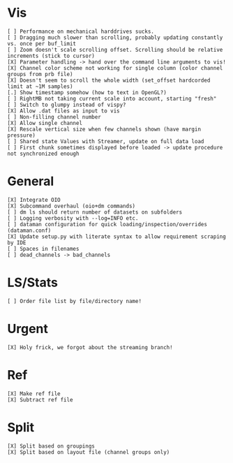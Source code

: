 # Vis 
    [ ] Performance on mechanical harddrives sucks. 
    [ ] Dragging much slower than scrolling, probably updating constantly vs. once per buf_limit
    [ ] Zoom doesn't scale scrolling offset. Scrolling should be relative increments (stick to cursor)
    [X] Parameter handling -> hand over the command line arguments to vis!
    [X] Channel color scheme not working for single column (color channel groups from prb file)
    [X] Doesn't seem to scroll the whole width (set_offset hardcorded limit at ~1M samples)
    [.] Show timestamp somehow (how to text in OpenGL?)
    [ ] RightMB not taking current scale into account, starting "fresh"
    [ ] Switch to glumpy instead of vispy?
    [X] Allow .dat files as input to vis
    [ ] Non-filling channel number
    [X] Allow single channel
    [X] Rescale vertical size when few channels shown (have margin pressure)
    [ ] Shared state Values with Streamer, update on full data load
    [ ] First chunk sometimes displayed before loaded -> update procedure not synchronized enough
    
# General
    [X] Integrate OIO
    [X] Subcommand overhaul (oio+dm commands)
    [ ] dm ls should return number of datasets on subfolders
    [ ] Logging verbosity with --log=INFO etc.
    [ ] dataman configuration for quick loading/inspection/overrides (dataman.conf)
    [X] Update setup.py with literate syntax to allow requirement scraping by IDE
    [ ] Spaces in filenames
    [ ] dead_channels -> bad_channels

# LS/Stats
    [ ] Order file list by file/directory name!
    
# Urgent
    [X] Holy frick, we forgot about the streaming branch!
    
# Ref
    [X] Make ref file
    [X] Subtract ref file

# Split
    [X] Split based on groupings
    [X] Split based on layout file (channel groups only)
    